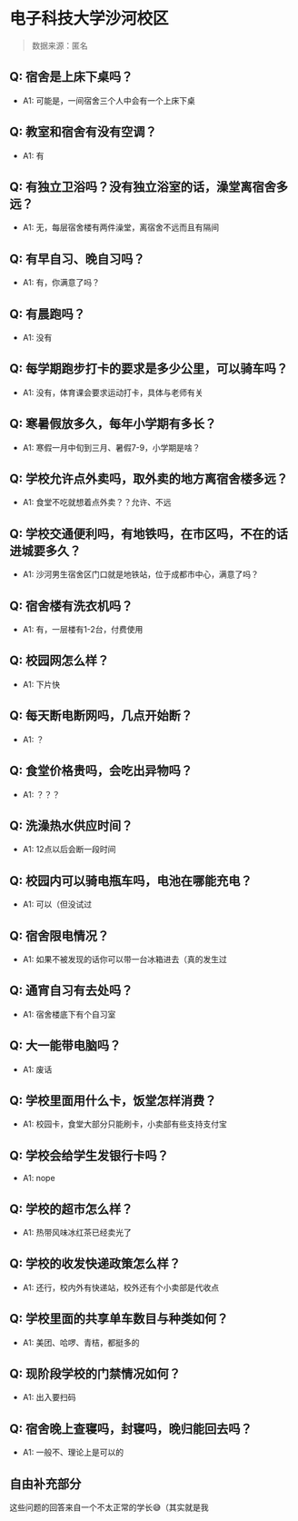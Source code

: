 # 电子科技大学沙河校区

> 数据来源：匿名

## Q: 宿舍是上床下桌吗？

- A1: 可能是，一间宿舍三个人中会有一个上床下桌

## Q: 教室和宿舍有没有空调？

- A1: 有

## Q: 有独立卫浴吗？没有独立浴室的话，澡堂离宿舍多远？

- A1: 无，每层宿舍楼有两件澡堂，离宿舍不远而且有隔间

## Q: 有早自习、晚自习吗？

- A1: 有，你满意了吗？

## Q: 有晨跑吗？

- A1: 没有

## Q: 每学期跑步打卡的要求是多少公里，可以骑车吗？

- A1: 没有，体育课会要求运动打卡，具体与老师有关

## Q: 寒暑假放多久，每年小学期有多长？

- A1: 寒假一月中旬到三月、暑假7-9，小学期是啥？

## Q: 学校允许点外卖吗，取外卖的地方离宿舍楼多远？

- A1: 食堂不吃就想着点外卖？？允许、不远

## Q: 学校交通便利吗，有地铁吗，在市区吗，不在的话进城要多久？

- A1: 沙河男生宿舍区门口就是地铁站，位于成都市中心，满意了吗？

## Q: 宿舍楼有洗衣机吗？

- A1: 有，一层楼有1-2台，付费使用

## Q: 校园网怎么样？

- A1: 下片快

## Q: 每天断电断网吗，几点开始断？

- A1: ？

## Q: 食堂价格贵吗，会吃出异物吗？

- A1: ？？？

## Q: 洗澡热水供应时间？

- A1: 12点以后会断一段时间

## Q: 校园内可以骑电瓶车吗，电池在哪能充电？

- A1: 可以（但没试过

## Q: 宿舍限电情况？

- A1: 如果不被发现的话你可以带一台冰箱进去（真的发生过

## Q: 通宵自习有去处吗？

- A1: 宿舍楼底下有个自习室

## Q: 大一能带电脑吗？

- A1: 废话

## Q: 学校里面用什么卡，饭堂怎样消费？

- A1: 校园卡，食堂大部分只能刷卡，小卖部有些支持支付宝

## Q: 学校会给学生发银行卡吗？

- A1: nope

## Q: 学校的超市怎么样？

- A1: 热带风味冰红茶已经卖光了

## Q: 学校的收发快递政策怎么样？

- A1: 还行，校内外有快递站，校外还有个小卖部是代收点

## Q: 学校里面的共享单车数目与种类如何？

- A1: 美团、哈啰、青桔，都挺多的

## Q: 现阶段学校的门禁情况如何？

- A1: 出入要扫码

## Q: 宿舍晚上查寝吗，封寝吗，晚归能回去吗？

- A1: 一般不、理论上是可以的

## 自由补充部分

这些问题的回答来自一个不太正常的学长😅（其实就是我